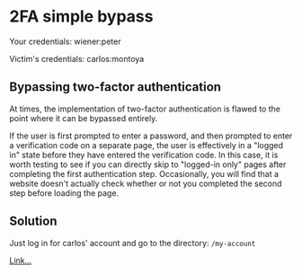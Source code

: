 # 2FA simple bypass
Your credentials:       wiener:peter

Victim's credentials:   carlos:montoya

## Bypassing two-factor authentication
At times, the implementation of two-factor authentication is flawed to the point where it can be bypassed entirely.

If the user is first prompted to enter a password, and then prompted to enter a verification code on a separate page, the user is effectively in a "logged in" state before they have entered the verification code. In this case, it is worth testing to see if you can directly skip to "logged-in only" pages after completing the first authentication step. Occasionally, you will find that a website doesn't actually check whether or not you completed the second step before loading the page.

## Solution
Just log in for carlos' account and go to the directory: `/my-account`

[Link...](https://portswigger.net/web-security/authentication/multi-factor/lab-2fa-simple-bypass)
